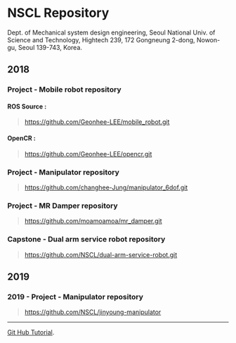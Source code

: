 # NSCL Repository

Dept. of Mechanical system design engineering, Seoul National Univ. of Science and Technology, Hightech 239, 172 Gongneung 2-dong, Nowon-gu, Seoul 139-743, Korea.

## 2018

### Project - Mobile robot repository

#### ROS Source : 

> https://github.com/Geonhee-LEE/mobile_robot.git

#### OpenCR :

> https://github.com/Geonhee-LEE/opencr.git

### Project - Manipulator repository
> https://github.com/changhee-Jung/manipulator_6dof.git


### Project - MR Damper repository
> https://github.com/moamoamoa/mr_damper.git



### Capstone - Dual arm service robot repository
> https://github.com/NSCL/dual-arm-service-robot.git


## 2019

### 2019 - Project - Manipulator repository 

> https://github.com/NSCL/jinyoung-manipulator


------------------

[Git Hub Tutorial](./another-page.html).



